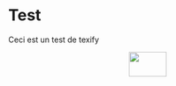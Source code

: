 # Test

Ceci est un test de texify
<p align="center"><img src="/S4/tex/b7fb1265d12ebec5a9554720746f8af9.svg?invert_in_darkmode&sanitize=true" align=middle width=68.21952554999999pt height=44.89738935pt/></p>
